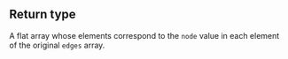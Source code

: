 ## Return type

A flat array whose elements correspond to the `node` value in each element of the original `edges` array.
